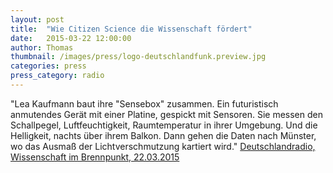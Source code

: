 ```yaml
---
layout: post
title:  "Wie Citizen Science die Wissenschaft fördert"
date:   2015-03-22 12:00:00
author: Thomas
thumbnail: /images/press/logo-deutschlandfunk.preview.jpg
categories: press
press_category: radio
---
```

"Lea Kaufmann baut ihre "Sensebox" zusammen. Ein futuristisch anmutendes Gerät mit einer Platine, gespickt mit Sensoren. Sie messen den Schallpegel, Luftfeuchtigkeit, Raumtemperatur in ihrer Umgebung. Und die Helligkeit, nachts über ihrem Balkon. Dann gehen die Daten nach Münster, wo das Ausmaß der Lichtverschmutzung kartiert wird."
<a href="http://www.deutschlandfunk.de/buerger-forscht-wie-citizen-science-die-wissenschaft.740.de.html?dram:article_id=313923">Deutschlandradio, Wissenschaft im Brennpunkt, 22.03.2015</a>
